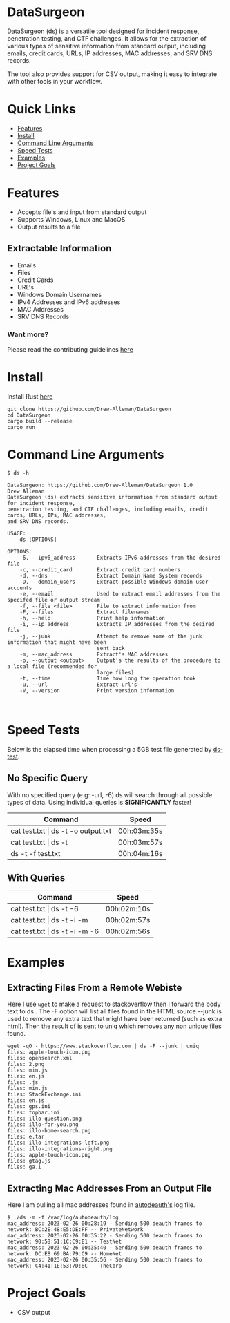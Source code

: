 # DataSurgeon
DataSurgeon (ds) is a versatile tool designed for incident response, penetration testing, and CTF challenges. It allows for the extraction of various types of sensitive information from standard output, including emails, credit cards, URLs, IP addresses, MAC addresses, and SRV DNS records.

The tool also provides support for CSV output, making it easy to integrate with other tools in your workflow. 

# Quick Links
* [Features](#features)
* [Install](#install)
* [Command Line Arguments](#command-line-arguments)
* [Speed Tests](#speed-tests)
* [Examples](#examples)
* [Project Goals](#project-goals)

# Features
* Accepts file's and input from standard output
* Supports Windows, Linux and MacOS
* Output results to a file

## Extractable Information 
* Emails
* Files
* Credit Cards
* URL's
* Windows Domain Usernames
* IPv4 Addresses and IPv6 addresses
* MAC Addresses
* SRV DNS Records

### Want more? 
Please read the contributing guidelines [here](https://github.com/Drew-Alleman/DataSurgeon/blob/main/CONTRIBUTING.md#adding-a-new-regex--extraction-feature)

# Install
Install Rust [here](https://www.rust-lang.org/tools/install)
```
git clone https://github.com/Drew-Alleman/DataSurgeon 
cd DataSurgeon
cargo build --release
cargo run
```
# Command Line Arguments
```
$ ds -h                                                                                                                                                             

DataSurgeon: https://github.com/Drew-Alleman/DataSurgeon 1.0
Drew Alleman
DataSurgeon (ds) extracts sensitive information from standard output for incident response,
penetration testing, and CTF challenges, including emails, credit cards, URLs, IPs, MAC addresses,
and SRV DNS records.

USAGE:
    ds [OPTIONS]

OPTIONS:
    -6, --ipv6_address       Extracts IPv6 addresses from the desired file
    -c, --credit_card        Extract credit card numbers
    -d, --dns                Extract Domain Name System records
    -D, --domain_users       Extract possible Windows domain user accounts
    -e, --email              Used to extract email addresses from the specifed file or output stream
    -f, --file <file>        File to extract information from
    -F, --files              Extract filenames
    -h, --help               Print help information
    -i, --ip_address         Extracts IP addresses from the desired file
    -j, --junk               Attempt to remove some of the junk information that might have been
                             sent back
    -m, --mac_address        Extract's MAC addresses
    -o, --output <output>    Output's the results of the procedure to a local file (recommended for
                             large files)
    -t, --time               Time how long the operation took
    -u, --url                Extract url's
    -V, --version            Print version information

    
```

# Speed Tests
Below is the elapsed time when processing a 5GB test file generated by [ds-test](https://github.com/Drew-Alleman/ds-test). 
## No Specific Query
With no specified query (e.g: -url, -6) ds will search through all possible types of data. Using individual queries is <b>SIGNIFICANTLY</b> faster!

| Command                             | Speed          |
| ----------------------------------  | -------------- |
| cat test.txt \| ds -t -o output.txt | 00h:03m:35s   |
| cat test.txt \| ds -t               | 00h:03m:57s    |
| ds -t -f test.txt                   | 00h:04m:16s    |

## With Queries
| Command                            | Speed          |
| ---------------------------------- | -------------- |
| cat test.txt \| ds -t -6           | 00h:02m:10s    |
| cat test.txt \| ds -t -i -m        | 00h:02m:57s    |
| cat test.txt \| ds -t -i -m -6     | 00h:02m:56s    |

# Examples
## Extracting Files From a Remote Webiste
Here I use ```wget``` to make a request to stackoverflow then I forward the body text to ds . The -F option will list all files found in the HTML source --junk is used to remove any extra text that might have been returned (such as extra html). Then the result of is sent to uniq which removes any non unique files found.
```
wget -qO - https://www.stackoverflow.com | ds -F --junk | uniq                                                                                      
files: apple-touch-icon.png
files: opensearch.xml
files: 2.png
files: min.js
files: en.js
files: .js
files: min.js
files: StackExchange.ini
files: en.js
files: gps.ini
files: topbar.ini
files: illo-question.png
files: illo-for-you.png
files: illo-home-search.png
files: e.tar
files: illo-integrations-left.png
files: illo-integrations-right.png
files: apple-touch-icon.png
files: gtag.js
files: ga.i
```

## Extracting Mac Addresses From an Output File
Here I am pulling all mac addresses found in [autodeauth's](https://github.com/Drew-Alleman/autodeauth) log file.
```
$ ./ds -m -f /var/log/autodeauth/log     
mac_address: 2023-02-26 00:28:19 - Sending 500 deauth frames to network: BC:2E:48:E5:DE:FF -- PrivateNetwork
mac_address: 2023-02-26 00:35:22 - Sending 500 deauth frames to network: 90:58:51:1C:C9:E1 -- TestNet
mac_address: 2023-02-26 00:35:40 - Sending 500 deauth frames to network: DC:EB:69:BA:79:C9 -- HomeNet
mac_address: 2023-02-26 00:35:56 - Sending 500 deauth frames to network: C4:41:1E:53:7D:8C -- TheCorp
```
# Project Goals
* CSV output

